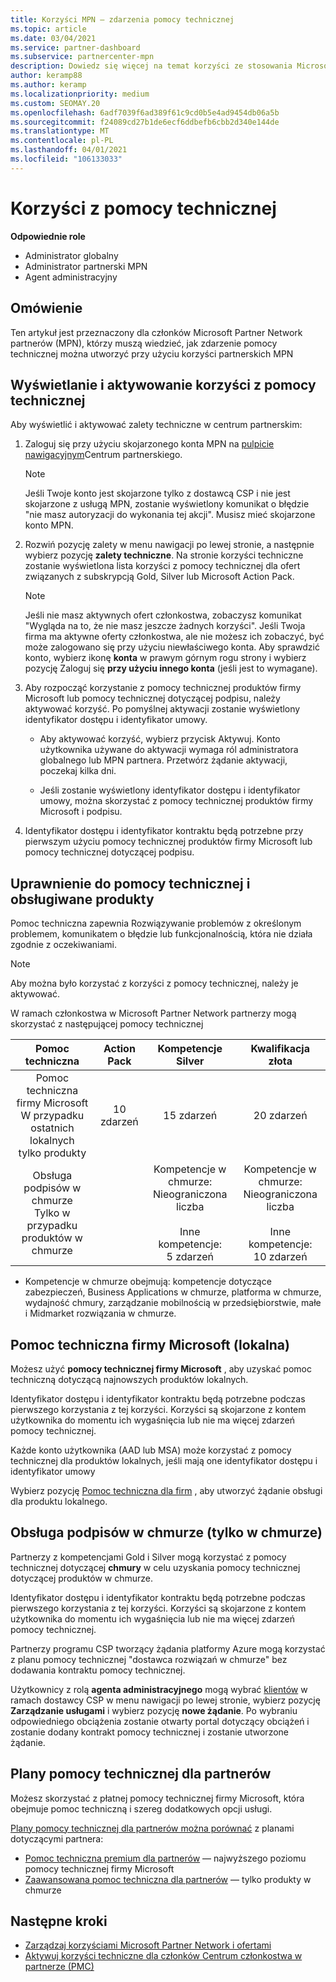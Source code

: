 ```yaml
---
title: Korzyści MPN — zdarzenia pomocy technicznej
ms.topic: article
ms.date: 03/04/2021
ms.service: partner-dashboard
ms.subservice: partnercenter-mpn
description: Dowiedz się więcej na temat korzyści ze stosowania Microsoft Partner Network (MPN) dla zdarzeń pomocy technicznej
author: keramp88
ms.author: keramp
ms.localizationpriority: medium
ms.custom: SEOMAY.20
ms.openlocfilehash: 6adf7039f6ad389f61c9cd0b5e4ad9454db06a5b
ms.sourcegitcommit: f24089cd27b1de6ecf6ddbefb6cbb2d340e144de
ms.translationtype: MT
ms.contentlocale: pl-PL
ms.lasthandoff: 04/01/2021
ms.locfileid: "106133033"
---
```

# <a name="technical-support-benefits"></a>Korzyści z pomocy technicznej

**Odpowiednie role**

- Administrator globalny
- Administrator partnerski MPN
- Agent administracyjny

## <a name="overview"></a>Omówienie

Ten artykuł jest przeznaczony dla członków Microsoft Partner Network partnerów (MPN), którzy muszą wiedzieć, jak zdarzenie pomocy technicznej można utworzyć przy użyciu korzyści partnerskich MPN

## <a name="view-and-activate-your-technical-support-benefits"></a>Wyświetlanie i aktywowanie korzyści z pomocy technicznej 

Aby wyświetlić i aktywować zalety techniczne w centrum partnerskim:

1. Zaloguj się przy użyciu skojarzonego konta MPN na [pulpicie nawigacyjnym](https://partner.microsoft.com/dashboard)Centrum partnerskiego. 
    > [!NOTE]
    > Jeśli Twoje konto jest skojarzone tylko z dostawcą CSP i nie jest skojarzone z usługą MPN, zostanie wyświetlony komunikat o błędzie "nie masz autoryzacji do wykonania tej akcji". Musisz mieć skojarzone konto MPN.

2. Rozwiń pozycję zalety w menu nawigacji po lewej stronie, a następnie wybierz pozycję **zalety techniczne**. Na stronie korzyści techniczne zostanie wyświetlona lista korzyści z pomocy technicznej dla ofert związanych z subskrypcją Gold, Silver lub Microsoft Action Pack. 

    > [!NOTE]
    >Jeśli nie masz aktywnych ofert członkostwa, zobaczysz komunikat "Wygląda na to, że nie masz jeszcze żadnych korzyści". Jeśli Twoja firma ma aktywne oferty członkostwa, ale nie możesz ich zobaczyć, być może zalogowano się przy użyciu niewłaściwego konta. Aby sprawdzić konto, wybierz ikonę **konta** w prawym górnym rogu strony i wybierz pozycję Zaloguj się **przy użyciu innego konta** (jeśli jest to wymagane).

3. Aby rozpocząć korzystanie z pomocy technicznej produktów firmy Microsoft lub pomocy technicznej dotyczącej podpisu, należy aktywować korzyść. Po pomyślnej aktywacji zostanie wyświetlony identyfikator dostępu i identyfikator umowy. 

    -   Aby aktywować korzyść, wybierz przycisk Aktywuj. Konto użytkownika używane do aktywacji wymaga ról administratora globalnego lub MPN partnera. Przetwórz żądanie aktywacji, poczekaj kilka dni. 

    - Jeśli zostanie wyświetlony identyfikator dostępu i identyfikator umowy, można skorzystać z pomocy technicznej produktów firmy Microsoft i podpisu. 

 4. Identyfikator dostępu i identyfikator kontraktu będą potrzebne przy pierwszym użyciu pomocy technicznej produktów firmy Microsoft lub pomocy technicznej dotyczącej podpisu.  

## <a name="technical-support-entitlement-and-supported-products"></a>Uprawnienie do pomocy technicznej i obsługiwane produkty

Pomoc techniczna zapewnia Rozwiązywanie problemów z określonym problemem, komunikatem o błędzie lub funkcjonalnością, która nie działa zgodnie z oczekiwaniami.

> [!NOTE]
> Aby można było korzystać z korzyści z pomocy technicznej, należy je aktywować. 

W ramach członkostwa w Microsoft Partner Network partnerzy mogą skorzystać z następującej pomocy technicznej


| Pomoc techniczna |  Action Pack | Kompetencje Silver | Kwalifikacja złota |
|:---:|:---:|:---:|:---:|
| Pomoc techniczna firmy Microsoft<br>W przypadku ostatnich lokalnych <br>tylko produkty | 10 zdarzeń | 15 zdarzeń  | 20 zdarzeń |
| Obsługa podpisów w chmurze<br>Tylko w przypadku produktów w chmurze |  | Kompetencje w chmurze:<br>Nieograniczona liczba<br><br>Inne kompetencje:<br>5 zdarzeń  | Kompetencje w chmurze:<br>Nieograniczona liczba<br>          <br>Inne kompetencje:<br>10 zdarzeń  |

* Kompetencje w chmurze obejmują: kompetencje dotyczące zabezpieczeń, Business Applications w chmurze, platforma w chmurze, wydajność chmury, zarządzanie mobilnością w przedsiębiorstwie, małe i Midmarket rozwiązania w chmurze.

## <a name="microsoft-product-support-on-premises"></a>Pomoc techniczna firmy Microsoft (lokalna)

Możesz użyć  **pomocy technicznej firmy Microsoft** , aby uzyskać pomoc techniczną dotyczącą najnowszych produktów lokalnych. 

Identyfikator dostępu i identyfikator kontraktu będą potrzebne podczas pierwszego korzystania z tej korzyści. Korzyści są skojarzone z kontem użytkownika do momentu ich wygaśnięcia lub nie ma więcej zdarzeń pomocy technicznej.

Każde konto użytkownika (AAD lub MSA) może korzystać z pomocy technicznej dla produktów lokalnych, jeśli mają one identyfikator dostępu i identyfikator umowy

Wybierz pozycję [Pomoc techniczna dla firm](https://support.serviceshub.microsoft.com/supportforbusiness/create) , aby utworzyć żądanie obsługi dla produktu lokalnego.

## <a name="signature-cloud-support-cloud-only"></a>Obsługa podpisów w chmurze (tylko w chmurze)

Partnerzy z kompetencjami Gold i Silver mogą korzystać z pomocy technicznej dotyczącej **chmury** w celu uzyskania pomocy technicznej dotyczącej produktów w chmurze. 

Identyfikator dostępu i identyfikator kontraktu będą potrzebne podczas pierwszego korzystania z tej korzyści. Korzyści są skojarzone z kontem użytkownika do momentu ich wygaśnięcia lub nie ma więcej zdarzeń pomocy technicznej.

Partnerzy programu CSP tworzący żądania platformy Azure mogą korzystać z planu pomocy technicznej "dostawca rozwiązań w chmurze" bez dodawania kontraktu pomocy technicznej.

Użytkownicy z rolą **agenta administracyjnego** mogą wybrać [klientów](https://partner.microsoft.com/commerce/customers/list) w ramach dostawcy CSP w menu nawigacji po lewej stronie, wybierz pozycję **Zarządzanie usługami** i wybierz pozycję **nowe żądanie**.  Po wybraniu odpowiedniego obciążenia zostanie otwarty portal dotyczący obciążeń i zostanie dodany kontrakt pomocy technicznej i zostanie utworzone żądanie.

## <a name="partner-support-plans"></a>Plany pomocy technicznej dla partnerów

Możesz skorzystać z płatnej pomocy technicznej firmy Microsoft, która obejmuje pomoc techniczną i szereg dodatkowych opcji usługi. 

[Plany pomocy technicznej dla partnerów można porównać](https://partner.microsoft.com/support/partnersupport) z planami dotyczącymi partnera:

- [Pomoc techniczna premium dla partnerów](https://partner.microsoft.com/support/microsoft-services-premier-support) — najwyższego poziomu pomocy technicznej firmy Microsoft
- [Zaawansowana pomoc techniczna dla partnerów](https://partner.microsoft.com/support/advanced-cloud-support) — tylko produkty w chmurze


## <a name="next-steps"></a>Następne kroki

- [Zarządzaj korzyściami Microsoft Partner Network i ofertami](manage-your-partner-network-benefits.md)
- [Aktywuj korzyści techniczne dla członków Centrum członkostwa w partnerze (PMC)](partner-membership-center-tech-benefits-activate.md)
